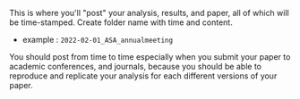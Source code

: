 This is where you'll "post" your analysis, results, and paper, all of which will be time-stamped. Create folder name with time and content.
* example : `2022-02-01_ASA_annualmeeting`

You should post from time to time especially when you submit your paper to academic conferences, and journals, because you should be able to reproduce and replicate your analysis for each different versions of your paper.

